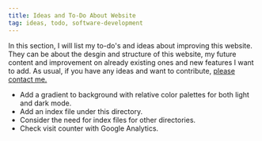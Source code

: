 ```yaml
---
title: Ideas and To-Do About Website
tag: ideas, todo, software-development
---
```

In this section, I will list my to-do's and ideas about improving this website. They can be about the desgin and structure of this website, my future content and improvement on already existing ones and new features I want to add. As usual, if you have any ideas and want to contribute, [please contact me.](/content/Stuff%20About%20Me/links.md/)

- Add a gradient to background with relative color palettes for both light and dark mode.
- Add an index file under this directory.
- Consider the need for index files for other directories.
- Check visit counter with Google Analytics.
